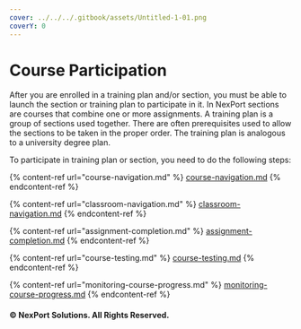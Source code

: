 ```yaml
---
cover: ../../../.gitbook/assets/Untitled-1-01.png
coverY: 0
---
```


# Course Participation

After you are enrolled in a training plan and/or section, you must be able to launch the section or training plan to participate in it. In NexPort sections are courses that combine one or more assignments. A training plan is a group of sections used together. There are often prerequisites used to allow the sections to be taken in the proper order. The training plan is analogous to a university degree plan.

To participate in training plan or section, you need to do the following steps:

{% content-ref url="course-navigation.md" %}
[course-navigation.md](course-navigation.md)
{% endcontent-ref %}

{% content-ref url="classroom-navigation.md" %}
[classroom-navigation.md](classroom-navigation.md)
{% endcontent-ref %}

{% content-ref url="assignment-completion.md" %}
[assignment-completion.md](assignment-completion.md)
{% endcontent-ref %}

{% content-ref url="course-testing.md" %}
[course-testing.md](course-testing.md)
{% endcontent-ref %}

{% content-ref url="monitoring-course-progress.md" %}
[monitoring-course-progress.md](monitoring-course-progress.md)
{% endcontent-ref %}

#### © NexPort Solutions. All Rights Reserved.
